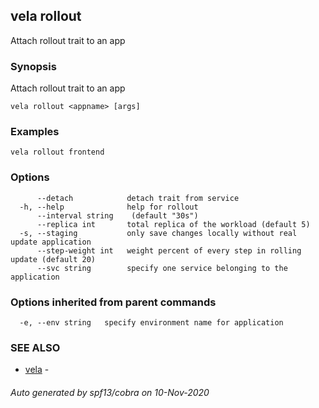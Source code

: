 ## vela rollout

Attach rollout trait to an app

### Synopsis

Attach rollout trait to an app

```
vela rollout <appname> [args]
```

### Examples

```
vela rollout frontend
```

### Options

```
      --detach            detach trait from service
  -h, --help              help for rollout
      --interval string    (default "30s")
      --replica int       total replica of the workload (default 5)
  -s, --staging           only save changes locally without real update application
      --step-weight int   weight percent of every step in rolling update (default 20)
      --svc string        specify one service belonging to the application
```

### Options inherited from parent commands

```
  -e, --env string   specify environment name for application
```

### SEE ALSO

* [vela](vela.md)	 - 

###### Auto generated by spf13/cobra on 10-Nov-2020
